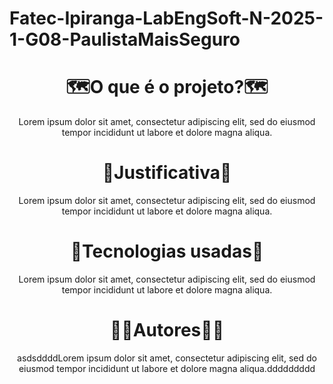 # Fatec-Ipiranga-LabEngSoft-N-2025-1-G08-PaulistaMaisSeguro
<h1 align="center">
  🗺️O que é o projeto?🗺️ 
</h1>
<p align="center">
  Lorem ipsum dolor sit amet, consectetur adipiscing elit, sed do eiusmod tempor incididunt ut labore et dolore magna aliqua.
</p>

<h1 align="center">
  🎯Justificativa🎯
</h1>
<p align="center">
  Lorem ipsum dolor sit amet, consectetur adipiscing elit, sed do eiusmod tempor incididunt ut labore et dolore magna aliqua.
</p>

<h1 align="center">
  🧩Tecnologias usadas🧩
</h1>
<p align="center">
  Lorem ipsum dolor sit amet, consectetur adipiscing elit, sed do eiusmod tempor incididunt ut labore et dolore magna aliqua.
</p>

<h1 align="center">
  🧙‍♂️Autores🧙‍♂️
</h1>
<p align="center">
  asdsddddLorem ipsum dolor sit amet, consectetur adipiscing elit, sed do eiusmod tempor incididunt ut labore et dolore magna aliqua.ddddddddd
</p>
